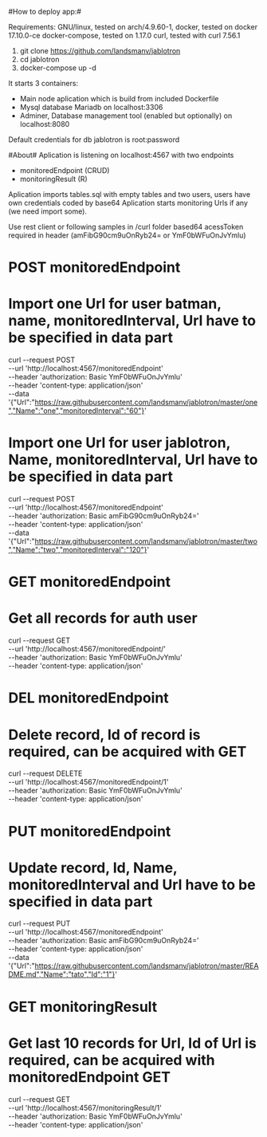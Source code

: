 #How to deploy app:#

Requirements: 
GNU/linux, tested on arch/4.9.60-1, 
docker, tested on docker 17.10.0-ce
docker-compose, tested on 1.17.0
curl, tested with curl 7.56.1

1) git clone https://github.com/landsmanv/jablotron
2) cd jablotron
3) docker-compose up -d

It starts 3 containers:
* Main node aplication which is build from included Dockerfile
* Mysql database Mariadb on localhost:3306
* Adminer, Database management tool (enabled but optionally) on localhost:8080

Default credentials for db jablotron is root:password

#About#
Aplication is listening on localhost:4567 with two endpoints
* monitoredEndpoint (CRUD)
* monitoringResult (R)

Aplication imports tables.sql with empty tables and two users, users have own credentials coded by base64
Aplication starts monitoring Urls if any (we need import some).


Use rest client or following samples in /curl folder
based64 acessToken required in header (amFibG90cm9uOnRyb24= or YmF0bWFuOnJvYmlu)

# POST monitoredEndpoint #

# Import one Url for user batman, name, monitoredInterval, Url have to be specified in data part
curl --request POST \
     --url 'http://localhost:4567/monitoredEndpoint' \
     --header 'authorization: Basic YmF0bWFuOnJvYmlu' \
     --header 'content-type: application/json' \
     --data '{"Url":"https://raw.githubusercontent.com/landsmanv/jablotron/master/one","Name":"one","monitoredInterval":"60"}'

# Import one Url for user jablotron, Name, monitoredInterval, Url have to be specified in data part
curl --request POST \
     --url 'http://localhost:4567/monitoredEndpoint' \
     --header 'authorization: Basic amFibG90cm9uOnRyb24=' \
     --header 'content-type: application/json' \
     --data '{"Url":"https://raw.githubusercontent.com/landsmanv/jablotron/master/two","Name":"two","monitoredInterval":"120"}'

# GET monitoredEndpoint #

# Get all records for auth user
curl --request GET \
     --url 'http://localhost:4567/monitoredEndpoint/' \
     --header 'authorization: Basic YmF0bWFuOnJvYmlu' \
     --header 'content-type: application/json'

# DEL monitoredEndpoint #

# Delete record, Id of record is required, can be acquired with GET

curl --request DELETE \
     --url 'http://localhost:4567/monitoredEndpoint/1' \
     --header 'authorization: Basic YmF0bWFuOnJvYmlu' \
     --header 'content-type: application/json'

# PUT monitoredEndpoint #

# Update record, Id, Name, monitoredInterval and Url have to be specified in data part

curl --request PUT \
     --url 'http://localhost:4567/monitoredEndpoint' \
     --header 'authorization: Basic amFibG90cm9uOnRyb24=' \
     --header 'content-type: application/json' \
     --data '{"Url":"https://raw.githubusercontent.com/landsmanv/jablotron/master/README.md","Name":"tato","Id":"1"}'

# GET monitoringResult #

# Get last 10 records for Url, Id of Url is required, can be acquired with monitoredEndpoint GET

curl --request GET \
     --url 'http://localhost:4567/monitoringResult/1' \
     --header 'authorization: Basic YmF0bWFuOnJvYmlu' \
     --header 'content-type: application/json'


